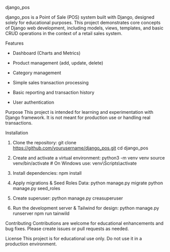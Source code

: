 django_pos

django_pos is a Point of Sale (POS) system built with Django, designed solely for educational purposes. 
This project demonstrates core concepts of Django web development, including models, views, templates, and basic CRUD operations in the context of a retail sales system.

Features
- Dashboard (Charts and Metrics)

- Product management (add, update, delete)

- Category management

- Simple sales transaction processing

- Basic reporting and transaction history

- User authentication


Purpose
This project is intended for learning and experimentation with Django framework. It is not meant for production use or handling real transactions.

Installation
1. Clone the repository:
  git clone https://github.com/yourusername/django_pos.git
  cd django_pos

2. Create and activate a virtual environment:
   python3 -m venv venv
   source venv/bin/activate  # On Windows use: venv\Scripts\activate

3. Install dependencies:
    npm install

4. Apply migrations & Seed Roles Data:
  python manage.py migrate
  python manage.py seed_roles

5. Create superuser:
   python manage.py creasuperuser

6. Run the development server & Tailwind for design:
   python manage.py runserver
   npm run tainwild

Contributing
Contributions are welcome for educational enhancements and bug fixes. Please create issues or pull requests as needed.

License
This project is for educational use only. Do not use it in a production environment.
